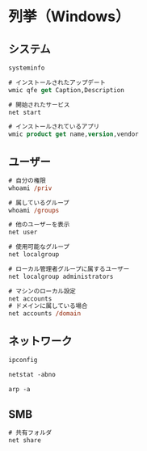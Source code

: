 # 列挙（Windows）

## システム

```ps
systeminfo

# インストールされたアップデート
wmic qfe get Caption,Description

# 開始されたサービス
net start

# インストールされているアプリ
wmic product get name,version,vendor
```

## ユーザー

```ps
# 自分の権限
whoami /priv

# 属しているグループ
whoami /groups

# 他のユーザーを表示
net user

# 使用可能なグループ
net localgroup

# ローカル管理者グループに属するユーザー
net localgroup administrators

# マシンのローカル設定
net accounts
# ドメインに属している場合
net accounts /domain
```

## ネットワーク

```ps
ipconfig

netstat -abno

arp -a
```

## SMB

```ps
# 共有フォルダ
net share
```
